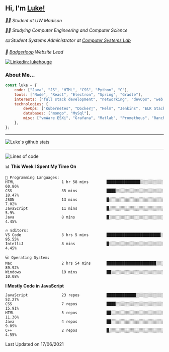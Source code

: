 <h2> Hi, I'm <a href="https://www.lukehouge.com">Luke!</a></h2>

<p><em>👨‍🎓 Student at UW Madison</em></p>
<p><em>🧑‍💻 Studying Computer Engineering and Computer Science</em></p>
<p><em>⌨️ Student Systems Administrator at <a href="https://csl.cs.wisc.edu/">Computer Systems Lab</a></em></p>
<p><em>🚆  <a href="https://badgerloop.com">Badgerloop</a> Website Lead</em></p>


[![Linkedin: lukehouge](https://img.shields.io/badge/-lukehouge-blue?style=flat-square&logo=Linkedin&logoColor=white&link=https://www.linkedin.com/in/lukehouge/)](https://www.linkedin.com/in/lukehouge/)

### About Me...  

```javascript
const luke = {
    code: ["Java", "JS", "HTML", "CSS", "Python", "C"],
    tools: ["Node", "React", "Electron", "Spring", "Gradle"],
    interests: ["full stack development", "networking", "devOps", "web dev", "photography"],
    technologies: {
        devOps: ["Kubernetes", "Docker🐳", "Helm", "Jenkins", "ELK Stack"],
        databases: ["mongo", "MySql"],
        misc: ["vmWare ESXi", "Grafana", "Matlab", "Prometheus", "Rancher", "Cisco"]
    },
};
```
---

![Luke's github stats](https://github-readme-stats.vercel.app/api?username=lukehouge&show_icons=true&theme=dracula)

---

<!--START_SECTION:waka-->
![Lines of code](https://img.shields.io/badge/From%20Hello%20World%20I%27ve%20Written-1.3%20million%20lines%20of%20code-blue)

📊 **This Week I Spent My Time On** 

```text
💬 Programming Languages: 
HTML                     1 hr 58 mins        ███████████████░░░░░░░░░░   60.86% 
CSS                      35 mins             ████░░░░░░░░░░░░░░░░░░░░░   18.47% 
JSON                     13 mins             █░░░░░░░░░░░░░░░░░░░░░░░░   7.02% 
JavaScript               11 mins             █░░░░░░░░░░░░░░░░░░░░░░░░   5.9% 
Java                     8 mins              █░░░░░░░░░░░░░░░░░░░░░░░░   4.45%

🔥 Editors: 
VS Code                  3 hrs 5 mins        ████████████████████████░   95.55% 
IntelliJ                 8 mins              █░░░░░░░░░░░░░░░░░░░░░░░░   4.45%

💻 Operating System: 
Mac                      2 hrs 54 mins       ██████████████████████░░░   89.92% 
Windows                  19 mins             ██░░░░░░░░░░░░░░░░░░░░░░░   10.08%

```

**I Mostly Code in JavaScript** 

```text
JavaScript               23 repos            █████████████░░░░░░░░░░░░   52.27% 
CSS                      7 repos             ████░░░░░░░░░░░░░░░░░░░░░   15.91% 
HTML                     5 repos             ██░░░░░░░░░░░░░░░░░░░░░░░   11.36% 
Java                     4 repos             ██░░░░░░░░░░░░░░░░░░░░░░░   9.09% 
C++                      2 repos             █░░░░░░░░░░░░░░░░░░░░░░░░   4.55%

```



 Last Updated on 17/06/2021
<!--END_SECTION:waka-->
